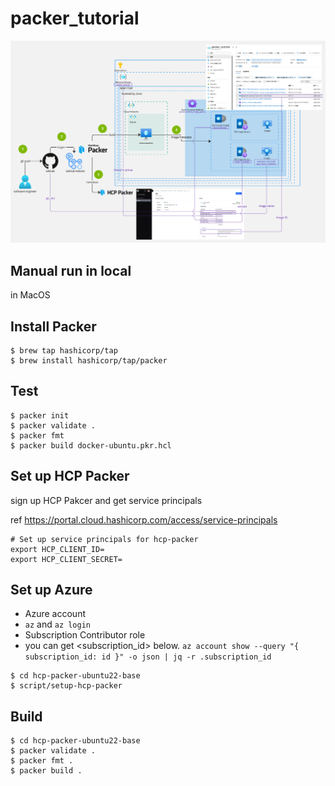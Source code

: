# packer_tutorial

![](docs/img/cicd-hcp-packer.jpeg)

## Manual run in local

in MacOS

## Install Packer

```console
$ brew tap hashicorp/tap
$ brew install hashicorp/tap/packer
```

## Test

```console
$ packer init
$ packer validate .
$ packer fmt
$ packer build docker-ubuntu.pkr.hcl
```

## Set up HCP Packer

sign up HCP Pakcer and get service principals

ref https://portal.cloud.hashicorp.com/access/service-principals

```console
# Set up service principals for hcp-packer
export HCP_CLIENT_ID=
export HCP_CLIENT_SECRET=
```

## Set up Azure

- Azure account
- `az` and `az login`
- Subscription Contributor role
- you can get <subscription_id> below. `az account show --query "{ subscription_id: id }" -o json | jq -r .subscription_id`

```console
$ cd hcp-packer-ubuntu22-base
$ script/setup-hcp-packer
```

## Build

```console
$ cd hcp-packer-ubuntu22-base
$ packer validate .
$ packer fmt .
$ packer build .
```
